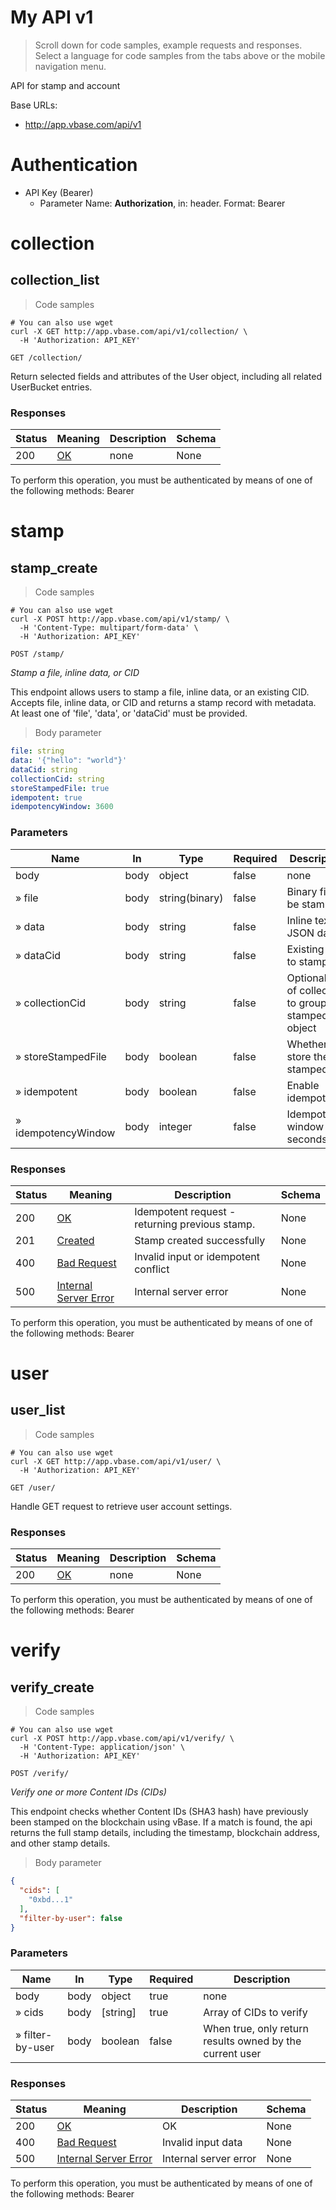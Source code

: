 <!-- Generator: Widdershins v4.0.1 -->

<h1 id="my-api">My API v1</h1>

> Scroll down for code samples, example requests and responses. Select a language for code samples from the tabs above or the mobile navigation menu.

API for stamp and account

Base URLs:

* <a href="http://app.vbase.com/api/v1">http://app.vbase.com/api/v1</a>

# Authentication

* API Key (Bearer)
    - Parameter Name: **Authorization**, in: header. Format: Bearer <token>

<h1 id="my-api-collection">collection</h1>

## collection_list

<a id="opIdcollection_list"></a>

> Code samples

```shell
# You can also use wget
curl -X GET http://app.vbase.com/api/v1/collection/ \
  -H 'Authorization: API_KEY'

```

`GET /collection/`

Return selected fields and attributes of the User object, including all related UserBucket entries.

<h3 id="collection_list-responses">Responses</h3>

|Status|Meaning|Description|Schema|
|---|---|---|---|
|200|[OK](https://tools.ietf.org/html/rfc7231#section-6.3.1)|none|None|

<aside class="warning">
To perform this operation, you must be authenticated by means of one of the following methods:
Bearer
</aside>

<h1 id="my-api-stamp">stamp</h1>

## stamp_create

<a id="opIdstamp_create"></a>

> Code samples

```shell
# You can also use wget
curl -X POST http://app.vbase.com/api/v1/stamp/ \
  -H 'Content-Type: multipart/form-data' \
  -H 'Authorization: API_KEY'

```

`POST /stamp/`

*Stamp a file, inline data, or CID*

This endpoint allows users to stamp a file, inline data, or an existing CID.
Accepts file, inline data, or CID and returns a stamp record with metadata.
At least one of 'file', 'data', or 'dataCid' must be provided.

> Body parameter

```yaml
file: string
data: '{"hello": "world"}'
dataCid: string
collectionCid: string
storeStampedFile: true
idempotent: true
idempotencyWindow: 3600

```

<h3 id="stamp_create-parameters">Parameters</h3>

|Name|In|Type|Required|Description|
|---|---|---|---|---|
|body|body|object|false|none|
|» file|body|string(binary)|false|Binary file to be stamped|
|» data|body|string|false|Inline text or JSON data|
|» dataCid|body|string|false|Existing CID to stamp|
|» collectionCid|body|string|false|Optional CID of collection to group stamped object|
|» storeStampedFile|body|boolean|false|Whether to store the stamped file|
|» idempotent|body|boolean|false|Enable idempotency|
|» idempotencyWindow|body|integer|false|Idempotency window in seconds|

<h3 id="stamp_create-responses">Responses</h3>

|Status|Meaning|Description|Schema|
|---|---|---|---|
|200|[OK](https://tools.ietf.org/html/rfc7231#section-6.3.1)|Idempotent request - returning previous stamp.|None|
|201|[Created](https://tools.ietf.org/html/rfc7231#section-6.3.2)|Stamp created successfully|None|
|400|[Bad Request](https://tools.ietf.org/html/rfc7231#section-6.5.1)|Invalid input or idempotent conflict|None|
|500|[Internal Server Error](https://tools.ietf.org/html/rfc7231#section-6.6.1)|Internal server error|None|

<aside class="warning">
To perform this operation, you must be authenticated by means of one of the following methods:
Bearer
</aside>

<h1 id="my-api-user">user</h1>

## user_list

<a id="opIduser_list"></a>

> Code samples

```shell
# You can also use wget
curl -X GET http://app.vbase.com/api/v1/user/ \
  -H 'Authorization: API_KEY'

```

`GET /user/`

Handle GET request to retrieve user account settings.

<h3 id="user_list-responses">Responses</h3>

|Status|Meaning|Description|Schema|
|---|---|---|---|
|200|[OK](https://tools.ietf.org/html/rfc7231#section-6.3.1)|none|None|

<aside class="warning">
To perform this operation, you must be authenticated by means of one of the following methods:
Bearer
</aside>

<h1 id="my-api-verify">verify</h1>

## verify_create

<a id="opIdverify_create"></a>

> Code samples

```shell
# You can also use wget
curl -X POST http://app.vbase.com/api/v1/verify/ \
  -H 'Content-Type: application/json' \
  -H 'Authorization: API_KEY'

```

`POST /verify/`

*Verify one or more Content IDs (CIDs)*

This endpoint checks whether Content IDs (SHA3 hash) have previously been
stamped on the blockchain using vBase. If a match is found, the api returns the full stamp details,
including the timestamp, blockchain address, and other stamp details.

> Body parameter

```json
{
  "cids": [
    "0xbd...1"
  ],
  "filter-by-user": false
}
```

<h3 id="verify_create-parameters">Parameters</h3>

|Name|In|Type|Required|Description|
|---|---|---|---|---|
|body|body|object|true|none|
|» cids|body|[string]|true|Array of CIDs to verify|
|» filter-by-user|body|boolean|false|When true, only return results owned by the current user|

<h3 id="verify_create-responses">Responses</h3>

|Status|Meaning|Description|Schema|
|---|---|---|---|
|200|[OK](https://tools.ietf.org/html/rfc7231#section-6.3.1)|OK|None|
|400|[Bad Request](https://tools.ietf.org/html/rfc7231#section-6.5.1)|Invalid input data|None|
|500|[Internal Server Error](https://tools.ietf.org/html/rfc7231#section-6.6.1)|Internal server error|None|

<aside class="warning">
To perform this operation, you must be authenticated by means of one of the following methods:
Bearer
</aside>

